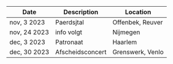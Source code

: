 <!-- Table -->
<div class="table-wrapper">
	<table>
		<thead>
			<tr>
				<th>Date</th>
				<th>Description</th>
				<th>Location</th>
			</tr>
		</thead>
		<tbody>
			</tr>
			<tr>
				<td>nov, 3 2023</td>
				<td>Paerdsjtal</td>
				<td>Offenbek, Reuver</td>
			</tr>
			<tr>
				<td>nov, 24 2023</td>
				<td>info volgt</td>
				<td>Nijmegen</td>
			</tr>
			<tr>
				<td>dec, 3 2023</td>
				<td>Patronaat</td>
				<td>Haarlem</td>
			</tr>
			<tr>
				<td>dec, 30 2023</td>
				<td>Afscheidsconcert</td>
				<td>Grenswerk, Venlo</td>
			</tr>
			
